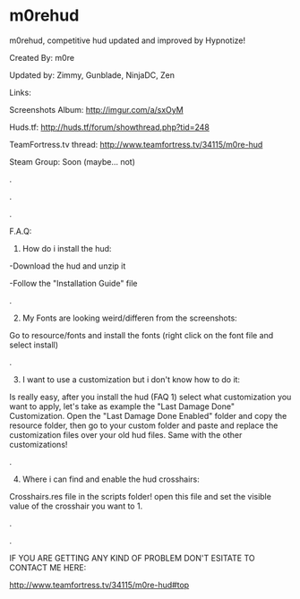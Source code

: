 # m0rehud

m0rehud, competitive hud updated and improved by Hypnotize!

Created By: m0re

Updated by: Zimmy, Gunblade, NinjaDC, Zen

Links:

Screenshots Album: http://imgur.com/a/sxOyM

Huds.tf: http://huds.tf/forum/showthread.php?tid=248

TeamFortress.tv thread: http://www.teamfortress.tv/34115/m0re-hud

Steam Group: Soon (maybe... not)

.

.

.

F.A.Q:


1) How do i install the hud:

-Download the hud and unzip it

-Follow the "Installation Guide" file


.


2) My Fonts are looking weird/differen from the screenshots:

Go to resource/fonts and install the fonts (right click on the font file and select install)


.


3) I want to use a customization but i don't know how to do it:

Is really easy, after you install the hud (FAQ 1) select what customization you want to apply, let's take as example the "Last Damage Done" Customization.
Open the "Last Damage Done Enabled" folder and copy the resource folder, then go to your custom folder and paste and replace the customization files over your old hud files.
Same with the other customizations!


.


4) Where i can find and enable the hud crosshairs:

Crosshairs.res file in the scripts folder! open this file and set the visible value of the crosshair you want to 1.


.

.

IF YOU ARE GETTING ANY KIND OF PROBLEM DON'T ESITATE TO CONTACT ME HERE:

http://www.teamfortress.tv/34115/m0re-hud#top
